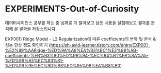 # EXPERIMENTS-Out-of-Curiosity
데이터사이언스 공부를 하는 중 심화로 더 알아보고 싶은 내용을 실험해보고 결과를 분석해 본 결과물 저장소입니다.

EXP001) Ridge Model - L2 Regularization에 따른 coefficients의 변화 및 분석 & 성능 향상 정도 확인하기
(https://sh-avid-learner.tistory.com/entry/EXP001-%E2%89%AARidge-%ED%9A%A8%EA%B3%BC1%E2%89%AB-coefficients-%EB%B3%80%ED%99%94-%EC%84%B1%EB%8A%A5-%ED%96%A5%EC%83%81-%ED%99%95%EC%9D%B8%ED%95%98%EA%B8%B0)

